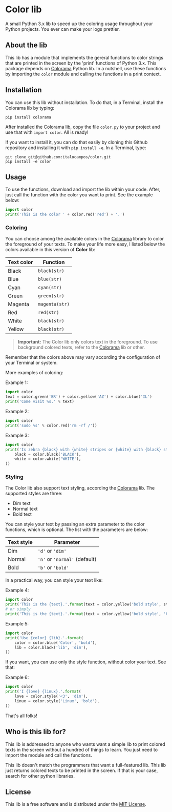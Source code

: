 # Color lib

A small Python 3.x lib to speed up the coloring usage throughout your Python
projects. You ever can make your logs prettier.


## About the lib

This lib has a module that implements the gereral functions to color strings
that are printed in the screen by the 'print' functions of Python 3.x. This
package depends on [Colorama](https://pypi.org/project/colorama/) Python lib.
In a nutshell, use these functions by importing the `color` module and calling
the functions in a print context.


## Installation

You can use this lib without installation. To do that, in a Terminal, install
the Colorama lib by typing:

``` Shell
pip install colorama
```

After installed the Colorama lib, copy the file `color.py` to your
project and use that with `import color`. All is ready!

If you want to install it, you can do that easily by cloning this Github
repository and installing it with `pip install -e`. In a Terminal, type:

``` Shell
git clone git@github.com:italocampos/color.git
pip install -e color
```


## Usage

To use the functions, download and import the lib within your code. After, just
call the function with the color you want to print. See the example below:

``` Python
import color
print('This is the color ' + color.red('red') + '.')
```


### Coloring

You can choose among the available colors in the [Colorama](https://pypi.org/project/colorama/)
library to color the foreground of your texts. To make your life more easy, I
listed below the colors available in this version of **Color** lib:

| Text color   | Function       |
| ------------ | -------------- |
| Black        | `black(str)`   |
| Blue         | `blue(str)`    |
| Cyan         | `cyan(str)`    |
| Green        | `green(str)`   |
| Magenta      | `magenta(str)` |
| Red          | `red(str)`     |
| White        | `black(str)`   |
| Yellow       | `black(str)`   |

> **Important:** The Color lib only colors text in the foreground. To use
background colored texts, refer to the [Colorama](https://pypi.org/project/colorama/)
lib or other.

Remember that the colors above may vary according the configuration of your
Terminal or system.

More examples of coloring:

Example 1:

``` Python
import color
text = color.green('BR') + color.yellow('AZ') + color.blue('IL')
print('Come visit %s.' % text)
```

Example 2:

``` Python
import color
print('sudo %s' % color.red('rm -rf /'))
```

Example 3:
``` Python
import color
print('Is zebra {black} with {white} stripes or {white} with {black} stripes?'.format(
    black = color.black('BLACK'),
    white = color.white('WHITE'),
))
```


### Styling

The Color lib also support text styling, according the [Colorama](https://pypi.org/project/colorama/)
lib. The supported styles are three:

- Dim text
- Normal text
- Bold text

You can style your text by passing an extra parameter to the color functions,
which is optional. The list with the parameters are below:

| Text style | Parameter                     |
| ---------- | ----------------------------- |
| Dim        | `'d'` or `'dim'`              |
| Normal     | `'n'` or `'normal'` (default) |
| Bold       | `'b'` or `'bold'`             |

In a practical way, you can style your text like:

Example 4:

``` Python
import color
print('This is the {text}.'.format(text = color.yellow('bold style', style_ = 'bold')))
# or simply
print('This is the {text}.'.format(text = color.yellow('bold style', 'b')))
```

Example 5:

``` Python
import color
print('Use {color} {lib}.'.format(
    color = color.blue('Color', 'bold'),
    lib = color.black('lib', 'dim'),
))
```

If you want, you can use only the style function, without color your text. See
that:

Example 6:

``` Python
import color
print('I {love} {linux}.'.format(
    love = color.style('<3', 'dim'),
    linux = color.style('Linux', 'bold'),
))
```

That's all folks!


## Who is this lib for?

This lib is addressed to anyone who wants want a simple lib to print colored
texts in the screen without a hundred of things to learn. You just need to 
import the module and call the functions.

This lib doesn't match the programmers that want a full-featured lib. This lib
just returns colored texts to be printed in the screen. If that is your case,
search for other python libraries.


## License

This lib is a free software and is distributed under the [MIT License](https://opensource.org/licenses/MIT).